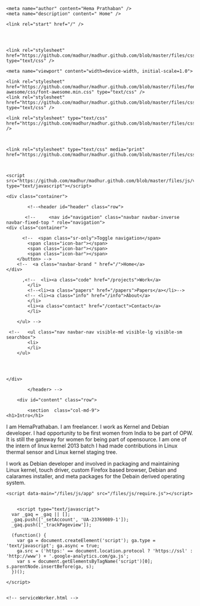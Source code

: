 <html lang="en">
    <head>
        <title>Home &#8211; Hema Prathaban</title>
    

    <meta name="author" content="Hema Prathaban" />
    <meta name="description" content=" Home" />

    <link rel="start" href="/" />

   
   

    <link rel="stylesheet" href="https://github.com/madhur/madhur.github.com/blob/master/files/css/bootstrap.min.css" type="text/css" />

    <meta name="viewport" content="width=device-width, initial-scale=1.0">

    <link rel="stylesheet" href="https://github.com/madhur/madhur.github.com/blob/master/files/font-awesome/css/font-awesome.min.css" type="text/css" />
    <link rel="stylesheet" href="https://github.com/madhur/madhur.github.com/blob/master/files/css/jquery.fancybox.css" type="text/css" />

    <link rel="stylesheet" type="text/css" href="https://github.com/madhur/madhur.github.com/blob/master/files/css/styles.css" />
    
    

    <link rel="stylesheet" type="text/css" media="print" href="https://github.com/madhur/madhur.github.com/blob/master/files/css/print.css">

     
   
    <script src="https://github.com/madhur/madhur.github.com/blob/master/files/js/vendor/pace.min.js" type="text/javascript"></script>
</head>

<body>

    <div class="container">
       
            <!--<header id="header" class="row">

           <!--     <nav id="navigation" class="navbar navbar-inverse navbar-fixed-top " role="navigation">
    <div class="container">

  <!--  <div class="navbar-header">

      <!--  <button type="button" class="navbar-toggle" data-toggle="collapse" data-target="#mainmenu"> -->
          <!--  <span class="sr-only">Toggle navigation</span>
            <span class="icon-bar"></span>
            <span class="icon-bar"></span>
            <span class="icon-bar"></span>
        </button> -->
        <!--  <a class="navbar-brand " href="/">Home</a> 
    </div> 

 <!--   <div class="collapse navbar-collapse" id="mainmenu">
    <!--    <ul id="nav" class="nav navbar-nav">
            
         <!--   <li><a class="home" href="/">Home</a>
            </li>
            <li><a class="blog" href="/blog">Blog</a>
            </li>
            <!--<li><a class="work" href="/work">Resume</a></li>-->
          ,<!--  <li><a class="code" href="/projects">Work</a>
            </li>
            <!--<li><a class="papers" href="/papers">Papers</a></li>-->
           <!-- <li><a class="info" href="/info">About</a>
            </li>
            <li><a class="contact" href="/contact">Contact</a>
            </li>

        </ul> -->

     <!--   <ul class="nav navbar-nav visible-md visible-lg visible-sm searchbox">
            <li>
            </li>
        </ul> 




    </div> 

</div> 
</nav> 


            </header> -->
       
        <div id="content" class="row">

            <section  class="col-md-9">
	<h1>Intro</h1>

<p>I am  HemaPrathaban. I am freelancer. I work as Kernel and Debian
developer. I had opportunity  to be first women from India to be part
of OPW. It is still the gateway for women for being part of
opensource. I am one of the intern  of linux kernel 2013 batch
I had made contributions in Linux thermal sensor and Linux kernel staging tree.

I work as Debian developer and involved in packaging and maintaining
Linux kernel, touch driver, custom Firefox based browser, Debian and
calarames installer, and meta packages for the Debain derived
operating system.</p>
</section>
</div>

<div class="c"></div>
	

	



	

</div>


    <script data-main="/files/js/app" src="/files/js/require.js"></script>

    
        <script type="text/javascript">
	  var _gaq = _gaq || [];
	  _gaq.push(['_setAccount', 'UA-23769089-1']);
	  _gaq.push(['_trackPageview']);

	  (function() {
		var ga = document.createElement('script'); ga.type = 'text/javascript'; ga.async = true;
		ga.src = ('https:' == document.location.protocol ? 'https://ssl' : 'http://www') + '.google-analytics.com/ga.js';
		var s = document.getElementsByTagName('script')[0]; s.parentNode.insertBefore(ga, s);
	  })();

	</script>
    

    <!-- serviceWorker.html -->
<script>
if ('serviceWorker' in navigator) {
    navigator.serviceWorker.register('/serviceWorker.js').then(function(reg) {
        if (!reg.installing) return;
        console.log("[*] ServiceWorker is installing...");

        var worker = reg.installing;
        worker.addEventListener('statechange', function() {
            if (worker.state == 'redundant') {
                console.log('[*] Install failed');
            }
            if (worker.state == 'installed') {
                console.log('[*] Install successful!');
            }
        });
    });
}

</script>

</body>

</html>
